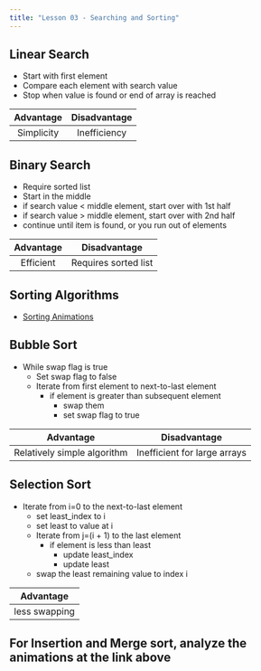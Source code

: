 ```yaml
---
title: "Lesson 03 - Searching and Sorting"
---
```


## Linear Search

- Start with first element
- Compare each element with search value
- Stop when value is found or end of array is reached


| Advantage | Disadvantage |
| :-----: | :-----: |
| Simplicity | Inefficiency |


## Binary Search

- Require sorted list
- Start in the middle
- if search value < middle element, start over with 1st half
- if search value > middle element, start over with 2nd half
- continue until item is found, or you run out of elements

| Advantage | Disadvantage |
| :-----: | :-----: |
| Efficient | Requires sorted list |

## Sorting Algorithms

- [Sorting Animations](http://www.sorting-algorithms.com/)


## Bubble Sort

- While swap flag is true
    - Set swap flag to false
    - Iterate from first element to next-to-last element
        - if element is greater than subsequent element
            - swap them
            - set swap flag to true

| Advantage | Disadvantage |
| :-----: | :-----: |
| Relatively simple algorithm | Inefficient for large arrays |

## Selection Sort

- Iterate from i=0 to the next-to-last element
    - set least_index to i
    - set least to value at i
    - Iterate from j=(i + 1) to the last element
        - if element is less than least
            - update least_index
            - update least
    - swap the least remaining value to index i

| Advantage |
| :-----: |
|less swapping |

## For Insertion and Merge sort, analyze the animations at the link above

